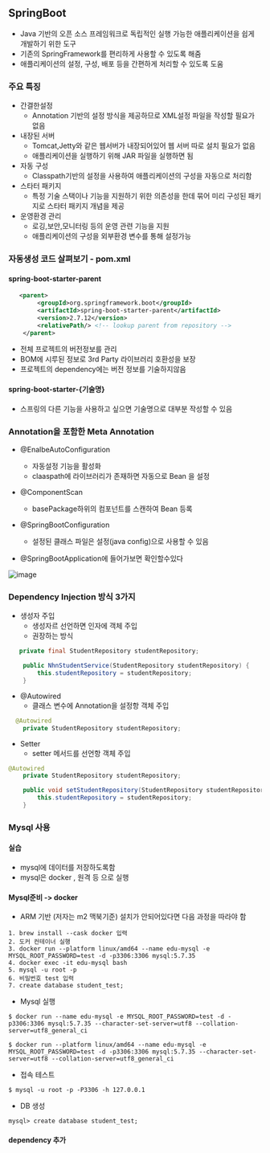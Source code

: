 ## SpringBoot
+ Java 기반의 오픈 소스 프레임워크로 독립적인 실행 가능한 애플리케이션을 쉽게 개발하기 위한 도구
+ 기존의 SpringFramework를 편리하게 사용할 수 있도록 해줌
+ 애플리케이션의 설정, 구성, 배포 등을 간편하게 처리할 수 있도록 도움

### 주요 특징
+ 간결한설정
  - Annotation 기반의 설정 방식을 제공하므로 XML설정 파일을 작성할 필요가 없음
+ 내장된 서버
  - Tomcat,Jetty와 같은 웹서버가 내장되어있어 웹 서버 따로 설치 필요가 없음
  - 애플리케이션을 실행하기 위해 JAR 파일을 실행하면 됨
+ 자동 구성
  - Classpath기반의 설정을 사용하여 애플리케이션의 구성을 자동으로 처리함
+ 스타터 패키지
  - 특정 기술 스택이나 기능을 지원하기 위한 의존성을 한데 묶어 미리 구성된 패키지로 스타터 패키지 개념을 제공
+ 운영환경 관리
  - 로깅,보안,모니터링 등의 운영 관련 기능을 지원
  - 애플리케이션의 구성을 외부환경 변수를 통해 설정가능

### 자동생성 코드 살펴보기 - pom.xml
#### spring-boot-starter-parent
```xml
   <parent>
        <groupId>org.springframework.boot</groupId>
        <artifactId>spring-boot-starter-parent</artifactId>
        <version>2.7.12</version>
        <relativePath/> <!-- lookup parent from repository -->
    </parent>
```
+ 전체 프로젝트의 버전정보를 관리
+ BOM에 시루된 정보로 3rd Party 라이브러리 호환성을 보장
+ 프로젝트의 dependency에는 버전 정보를 기술하지않음

#### spring-boot-starter-{기술명}
+ 스프링의 다른 기능을 사용하고 싶으면 기술명으로 대부분 작성할 수 있음


### Annotation을 포함한 Meta Annotation
+ @EnalbeAutoConfiguration
  - 자동설정 기능을 활성화
  - claaspath에 라이브러리가 존재하면 자동으로 Bean 을 설정

+ @ComponentScan 
  - basePackage하위의 컴포넌트를 스캔하여 Bean 등록

+ @SpringBootConfiguration
  - 설정된 클래스 파일은 설정(java config)으로 사용할 수 있음

+ @SpringBootApplication에 들어가보면 확인할수있다

![image](https://github.com/chan0e/nhnacademy_Backend3-/assets/94053008/dfeee2e4-6181-4788-8320-a2bd0bf6c032)


### Dependency Injection 방식 3가지
+ 생성자 주입
  - 생성자르 선언하면 인자에 객체 주입
  - 권장하는 방식

```java
   private final StudentRepository studentRepository;

    public NhnStudentService(StudentRepository studentRepository) {
        this.studentRepository = studentRepository;
    }
```
+ @Autowired
  - 클래스 변수에 Annotation을 설정항 객체 주입

```java
  @Autowired
    private StudentRepository studentRepository;

```
+ Setter
  - setter 메서드를 선언항 객체 주입

```java
@Autowired
    private StudentRepository studentRepository;

    public void setStudentRepository(StudentRepository studentRepository) {
        this.studentRepository = studentRepository;   
    } 
```

### Mysql 사용
#### 실습
+ mysql에 데이터를 저장하도록함
+ mysql은 docker , 원격 등 으로 실행

#### Mysql준비 -> docker

+ ARM 기반 (저자는 m2 맥북기준) 설치가 안되어있다면 다음 과정을 따라야 함
```
1. brew install --cask docker 입력
2. 도커 컨테이너 실행
3. docker run --platform linux/amd64 --name edu-mysql -e MYSQL_ROOT_PASSWORD=test -d -p3306:3306 mysql:5.7.35
4. docker exec -it edu-mysql bash
5. mysql -u root -p
6. 비밀번호 test 입력
7. create database student_test;
```

+ Mysql 실행
```
$ docker run --name edu-mysql -e MYSQL_ROOT_PASSWORD=test -d -p3306:3306 mysql:5.7.35 --character-set-server=utf8 --collation-server=utf8_general_ci
```

```
$ docker run --platform linux/amd64 --name edu-mysql -e MYSQL_ROOT_PASSWORD=test -d -p3306:3306 mysql:5.7.35 --character-set-server=utf8 --collation-server=utf8_general_ci
```

+ 접속 테스트
```
$ mysql -u root -p -P3306 -h 127.0.0.1
```
+ DB 생성
```
mysql> create database student_test;
```

#### dependency 추가

```ㅜ
```
```
